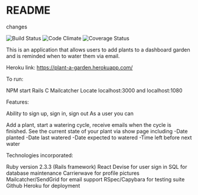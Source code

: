 # README
changes


![Build Status](https://app.codeship.com/projects/297b4010-efad-0134-e01f-4e0ea4fc24eb/status?branch=master)
![Code Climate](https://codeclimate.com/github/EvianneKeeney/Planted.png)
![Coverage Status](https://coveralls.io/repos/EvianneKeeney/Planted/badge.png)



This is an application that allows users to add plants to a dashboard garden and is reminded when to water them via email.



Heroku link: https://plant-a-garden.herokuapp.com/

To run:

NPM start
Rails C
Mailcatcher
Locate localhost:3000 and localhost:1080

Features:

Ability to sign up, sign in, sign out
As a user you can

Add a plant, start a watering cycle, receive emails when the cycle is finished.
See the current state of your plant via show page including
  -Date planted
  -Date last watered
  -Date expected to watered
  -Time left before next water

Technologies incorporated:

Ruby version 2.3.3 (Rails framework)
React
Devise for user sign in
SQL for database maintenance
Carrierwave for profile pictures
Mailcatcher/SendGrid for email support
RSpec/Capybara for testing suite
Github
Heroku for deployment
